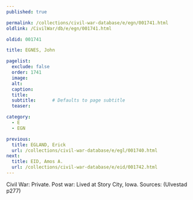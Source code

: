 ```yaml
---
published: true

permalink: /collections/civil-war-database/e/egn/001741.html
oldlink: /CivilWar/db/e/egn/001741.html

oldid: 001741

title: EGNES, John

pagelist:
  exclude: false
  order: 1741
  image: 
  alt:
  caption:
  title:
  subtitle:      # Defaults to page subtitle
  teaser:

category: 
  - E 
  - EGN

previous:
  title: EGLAND, Erick
  url: /collections/civil-war-database/e/egl/001740.html  
next:
  title: EID, Amos A.
  url: /collections/civil-war-database/e/eid/001742.html   
---
```

Civil War: Private. Post war: Lived at Story City, Iowa. Sources: (Ulvestad p277)